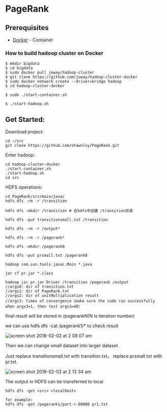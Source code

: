 # PageRank

## Prerequisites 

* [Docker](https://docs.docker.com/) - Container

### How to build hadoop cluster on Docker

```
$ mkdir bigdata
$ cd bigdata
$ sudo docker pull joway/hadoop-cluster 
$ git clone https://github.com/joway/hadoop-cluster-docker 
$ sudo docker network create --driver=bridge hadoop 
$ cd hadoop-cluster-docker

$ sudo ./start-container.sh

$ ./start-hadoop.sh
```


## Get Started:
Download project:
```
cd ~/src
git clone https://github.com/shawnlxy/PageRank.git
```
Enter hadoop:
```
cd hadoop-cluster-docker
./start-container.sh
./start-hadoop.sh
cd src
```
HDFS operations:
```
cd PageRank/src/main/java/
hdfs dfs -rm -r /transition 

hdfs dfs -mkdir /transition # 在hdfs中创建 /transition目录

hdfs dfs -put transitionsmall.txt /transition 

hdfs dfs -rm -r /output* 

hdfs dfs -rm -r /pagerank* 

hdfs dfs -mkdir /pagerank0 

hdfs dfs -put prsmall.txt /pagerank0 

hadoop com.sun.tools.javac.Main *.java 

jar cf pr.jar *.class 

hadoop jar pr.jar Driver /transition /pagerank /output 
//args0: dir of transition.txt
//args1: dir of PageRank.txt
//args2: dir of unitMultiplication result
//args3: times of convergence（make sure the code run successfully when args3=1, then test args3=40）

```
final result will be stored in /pagerankN(N is iteration number)

we can use hdfs dfs -cat /pagerank1/* to check result

![screen shot 2018-02-02 at 2 08 07 am](https://user-images.githubusercontent.com/36029186/35721399-d267662c-07bf-11e8-9dbe-19ddab88c907.png)

Then we can change small dataset into larger dataset.

Just replace transitionsmall.txt with transition.txt， replace prsmall.txt with pr.txt.

![screen shot 2018-02-02 at 2 13 34 am](https://user-images.githubusercontent.com/36029186/35721412-e4ed88d0-07bf-11e8-8519-3e5d39589ce8.png)

The output in HDFS can be transferred to local
```
hdfs dfs -get <src> <localDest>

for example:
hdfs dfs -get /pagerank1/part-r-00000 pr1.txt
```
